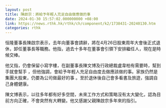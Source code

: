 ```yaml
---
layout: post
title: 陳啟宗：將給予年輕人充足自由做應做的事
date: 2024-01-30 15:57:02.000000000 +08:00
link: https://news.rthk.hk/rthk/ch/component/k2/1738431-20240130.htm
categories: rthk
---
```


恒隆董事長陳啟宗表示，去年向董事會請辭，將在4月26日股東周年大會後正式退休，卸任董事長等職務。他指，過去十多年在董事會引領下安排繼任人，現在是時候交棒。

他又指，仍會保留小寫字樓，在副董事長陳文博及行政總裁盧韋柏有需要時，幫到手就會幫手 ，但他強調，會給予年輕人充足自由度去做應該做的事。家族仍然是集團大股東，仍要為公司做最好的事 。至於退休後自己會多看書及旅遊，強調自己身體健康。

陳文博表示，以往多年都有好多空間，未來工作方式和策略沒有太大變化，認為目前方向正確，不會突然有大轉變。他又感謝父親陳啟宗多年來的指引。

